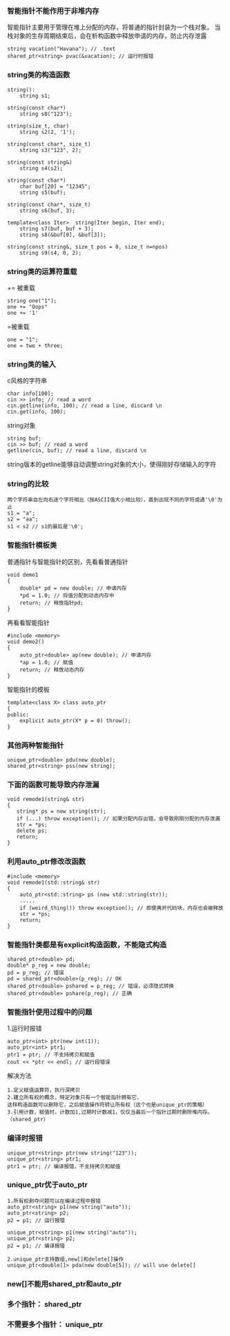 ### 智能指针不能作用于非堆内存
智能指针主要用于管理在堆上分配的内存，将普通的指针封装为一个栈对象。
当栈对象的生存周期结束后，会在析构函数中释放申请的内存，防止内存泄露
```
string vacation("Havana"); // .text
shared_ptr<string> pvac(&vacation); // 运行时报错
```

### string类的构造函数
```
string():
	string s1;

string(const char*)
	string s0("123");

string(size_t, char)
	string s2(2, '1');

string(const char*, size_t)
	string s3("123", 2);

string(const string&)
	string s4(s2);
  
string(const char*)
	char buf[20] = "12345";
	string s5(buf);

string(const char*, size_t)
	string s6(buf, 3);
  
template<class Iter>  string(Iter begin, Iter end);
	string s7(buf, buf + 3);
	string s8(&buf[0], &buf[3]);
  
string(const string&, size_t pos = 0, size_t n=npos)
	string s9(s4, 0, 2);
```

### string类的运算符重载
+= 被重载
```
string one("1");
one += "Oops"
one += '1'
```
=被重载
```
one = "1";
one = two + three;
```

### string类的输入
c风格的字符串
```
char info[100];
cin >> info; // read a word
cin.getline(info, 100); // read a line, discard \n
cin.get(info, 100);
```
string对象
```
string buf;
cin >> buf; // read a word
getline(cin, buf); // read a line, discard \n 
```
string版本的getline能够自动调整string对象的大小，使得刚好存储输入的字符

### string的比较
```
两个字符串自左向右逐个字符相比（按ASCII值大小相比较），直到出现不同的字符或遇'\0'为止
s1 = "a";
s2 = "aa";
s1 < s2 // s1的最后是'\0';
```

### 智能指针模板类
普通指针与智能指针的区别，先看看普通指针
```
void demo1
{
    double* pd = new double; // 申请内存
    *pd = 1.0; // 将值分配到动态内存中
    return; // 释放指针pd;
}
```
再看看智能指针
```
#include <memory>
void demo2()
{
    auto_ptr<double> ap(new double); // 申请内存
    *ap = 1.0; // 赋值
    return; // 释放动态内存
}
```
智能指针的模板
```
template<class X> class auto_ptr
{
public:
    explicit auto_ptr(X* p = 0) throw();
}
```
 ### 其他两种智能指针
```
unique_ptr<double> pdu(new double);
shared_ptr<string> pss(new string);
```

### 下面的函数可能导致内存泄漏
```
void remode1(string& str)
{
   string* ps = new string(str);
   if (...) throw exception(); // 如果分配内存出错，会导致刚刚分配的内存泄漏
   str = *ps;
   delete ps;
   return;
}
```

### 利用auto_ptr修改改函数
```
#include <memory>
void remode1(std::string& str)
{
    auto_ptr<std::string> ps (new std::string(str));
    .....
    if (weird_thing()) throw exception(); // 即使离开代码块，内存也会被释放
    str = *ps;
    return;
}
```

### 智能指针类都是有explicit构造函数，不能隐式构造
```
shared_ptr<double> pd;
double* p_reg = new double;
pd = p_reg; // 错误
pd = shared_ptr<double>(p_reg); // OK
shared_ptr<double> pshared = p_reg; // 错误，必须隐式转换
shared_ptr<double> pshare(p_reg); // 正确
```

### 智能指针使用过程中的问题
1.运行时报错
```
auto_ptr<int> ptr(new int(1));
auto_ptr<int> ptr1;
ptr1 = ptr; // 不支持拷贝和赋值
cout << *ptr << endl; // 运行段错误
```
解决方法
```
1.定义赋值运算符，执行深拷贝
2.建立所有权的概念，特定对象只有一个智能指针拥有它，
这样构造函数可以删除它，之后赋值操作符转让所有权（这个也是unique_ptr的策略）
3.引用计数，赋值时，计数加1,过期时计数减1，仅仅当最后一个指针过期时删除堆内存。（shared_ptr）
```

### 编译时报错
```
unique_ptr<string> ptr(new string("123"));
unique_ptr<string> ptr1;
ptr1 = ptr; // 编译报错，不支持拷贝和赋值
```

### unique_ptr优于auto_ptr
```
1.所有权剥夺问题可以在编译过程中报错
auto_ptr<string> p1(new string("auto"));
auto_ptr<string> p2;
p2 = p1; // 运行报错

unique_ptr<string> p1(new string("auto"));
unique_ptr<string> p2;
p2 = p1; // 编译报错

2.unique_ptr支持数组,new[]和delete[]操作
unique_ptr<double[]> pda(new double[5]); // will use delete[]
```

### new[]不能用shared_ptr和auto_ptr

### 多个指针： shared_ptr
### 不需要多个指针： unique_ptr
